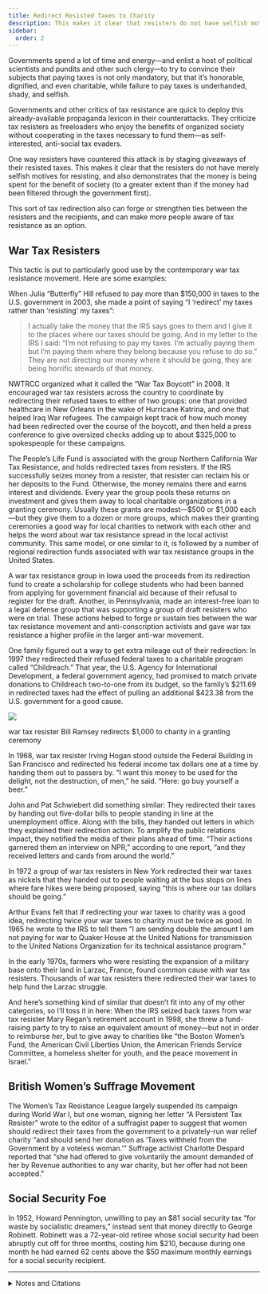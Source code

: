 ```yaml
---
title: Redirect Resisted Taxes to Charity
description: This makes it clear that resisters do not have selfish motives, and that the money is being spent for the benefit of society.
sidebar:
  order: 2
---
```

Governments spend a lot of time and energy—and enlist a host of political scientists and pundits and other such clergy—to try to convince their subjects that paying taxes is not only mandatory, but that it’s honorable, dignified, and even charitable, while failure to pay taxes is underhanded, shady, and selfish.

Governments and other critics of tax resistance are quick to deploy this already-available propaganda lexicon in their counterattacks.
They criticize tax resisters as freeloaders who enjoy the benefits of organized society without cooperating in the taxes necessary to fund them—as self-interested, anti-social tax evaders.

One way resisters have countered this attack is by staging giveaways of their resisted taxes.
This makes it clear that the resisters do not have merely selfish motives for resisting, and also demonstrates that the money is being spent for the benefit of society (to a greater extent than if the money had been filtered through the government first).

This sort of tax redirection also can forge or strengthen ties between the resisters and the recipients, and can make more people aware of tax resistance as an option.

## War Tax Resisters

This tactic is put to particularly good use by the contemporary war tax resistance movement.
Here are some examples:

When Julia “Butterfly” Hill refused to pay more than $150,000 in taxes to the U.S. government in 2003, she made a point of saying “I ‘redirect’ my taxes rather than ‘resisting’ my taxes”:

> I actually take the money that the IRS says goes to them and I give it to the places where our taxes should be going. And in my letter to the IRS I said: “I’m not refusing to pay my taxes. I’m actually paying them but I’m paying them where they belong because you refuse to do so.” They are not directing our money where it should be going, they are being horrific stewards of that money.

NWTRCC organized what it called the “War Tax Boycott” in 2008.
It encouraged war tax resisters across the country to coordinate by redirecting their refused taxes to either of two groups:
one that provided healthcare in New Orleans in the wake of Hurricane Katrina, and one that helped Iraq War refugees.
The campaign kept track of how much money had been redirected over the course of the boycott, and then held a press conference to give oversized checks adding up to about $325,000 to spokespeople for these campaigns.

The People’s Life Fund is associated with the group Northern California War Tax Resistance, and holds redirected taxes from resisters.
If the IRS successfully seizes money from a resister, that resister can reclaim his or her deposits to the Fund.
Otherwise, the money remains there and earns interest and dividends.
Every year the group pools these returns on investment and gives them away to local charitable organizations in a granting ceremony.
Usually these grants are modest—$500 or $1,000 each—but they give them to a dozen or more groups, which makes their granting ceremonies a good way for local charities to network with each other and helps the word about war tax resistance spread in the local activist community.
This same model, or one similar to it, is followed by a number of regional redirection funds associated with war tax resistance groups in the United States.

A war tax resistance group in Iowa used the proceeds from its redirection fund to create a scholarship for college students who had been banned from applying for government financial aid because of their refusal to register for the draft.
Another, in Pennsylvania, made an interest-free loan to a legal defense group that was supporting a group of draft resisters who were on trial.
These actions helped to forge or sustain ties between the war tax resistance movement and anti-conscription activists and gave war tax resistance a higher profile in the larger anti-war movement.

One family figured out a way to get extra mileage out of their redirection:
In 1997 they redirected their refused federal taxes to a charitable program called “Childreach.”
That year, the U.S. Agency for International Development, a federal government agency, had promised to match private donations to Childreach two-to-one from its budget, so the family’s $211.69 in redirected taxes had the effect of pulling an additional $423.38 from the U.S. government for a good cause.

![](../../../assets/redirection.gif)
<figcaption>war tax resister Bill Ramsey redirects $1,000 to charity in a granting ceremony</figcaption>

In 1968, war tax resister Irving Hogan stood outside the Federal Building in San Francisco and redirected his federal income tax dollars one at a time by handing them out to passers by.
“I want this money to be used for the delight, not the destruction, of men,” he said.
“Here: go buy yourself a beer.”

John and Pat Schwiebert did something similar:
They redirected their taxes by handing out five-dollar bills to people standing in line at the unemployment office.
Along with the bills, they handed out letters in which they explained their redirection action.
To amplify the public relations impact, they notified the media of their plans ahead of time.
“Their actions garnered them an interview on NPR,” according to one report, “and they received letters and cards from around the world.”

In 1972 a group of war tax resisters in New York redirected their war taxes as nickels that they handed out to people waiting at the bus stops on lines where fare hikes were being proposed, saying “this is where our tax dollars should be going.”

Arthur Evans felt that if redirecting your war taxes to charity was a good idea, redirecting twice your war taxes to charity must be twice as good.
In 1965 he wrote to the IRS to tell them “I am sending double the amount I am not paying for war to Quaker House at the United Nations for transmission to the United Nations Organization for its technical assistance program.”

In the early 1970s, farmers who were resisting the expansion of a military base onto their land in Larzac, France, found common cause with war tax resisters.
Thousands of war tax resisters there redirected their war taxes to help fund the Larzac struggle.

And here’s something kind of similar that doesn’t fit into any of my other categories, so I’ll toss it in here:
When the IRS seized back taxes from war tax resister Mary Regan’s retirement account in 1998, she threw a fund-raising party to try to raise an equivalent amount of money—but not in order to reimburse <em>her</em>, but to give away to charities like “the Boston Women’s Fund, the American Civil Liberties Union, the American Friends Service Committee, a homeless shelter for youth, and the peace movement in Israel.”

## British Women’s Suffrage Movement

The Women’s Tax Resistance League largely suspended its campaign during World War I, but one woman, signing her letter “A Persistent Tax Resister” wrote to the editor of a suffragist paper to suggest that women should redirect their taxes from the government to a privately-run war relief charity “and should send her donation as ‘Taxes withheld from the Government by a voteless woman.’”
Suffrage activist Charlotte Despard reported that “she had offered to give voluntarily the amount demanded of her by Revenue authorities to any war charity, but her offer had not been accepted.”

## Social Security Foe

In 1952, Howard Pennington, unwilling to pay an $81 social security tax “for waste by socialistic dreamers,” instead sent that money directly to George Robinett.
Robinett was a 72-year-old retiree whose social security had been abruptly cut off for three months, costing him $210, because during one month he had earned 62 cents above the $50 maximum monthly earnings for a social security recipient.

<hr />

<details>
<summary>Notes and Citations</summary>

* When I presented some of my ideas about varieties of tax resisters (see [“Varieties of Tax Resister”](../../../varietiesofresister/introduction/)) at the Spring 2013 NWTRCC national conference, some of those who heard my presentation suggested to me that a fifth variety of war tax resisters are <em>primarily</em> motivated by the desire to spend their money for the public good, and that they resist taxes because they see taxation as obstructing this aim, and careful tax redirection to be a much better way of accomplishing it. It’s worth noting that while redirection is a powerful tool for public relations, to its practitioners, it is usually much more than this.
* Smith, Gar “An Interview with Julia Butterfly Hill: Part 1” <i>The Edge</i> 26 May 2005
* Hanrahan, Clare “War Tax Boycott Redirection” <i>More Than a Paycheck</i> June 2008, p. 1
* “Scholarships for draft evaders” <i>Utica Sunday Observer-Dispatch</i> 6 May 1984 p. 4A
* “‘War tax’ resisters provide loan” <i>Delaware County Daily Times</i> 5 February 1973, p. 4
* “Matching Funds” <i>More Than a Paycheck</i> October 1997
* “‘War’ Tax Resister Gives Joy To Some” (United Press International) <i>Binghamton Press</i> 16 April 1968, p. 12A
* Balzer, Susan “NWTRCC Strategy Conference” <i>More Than a Paycheck</i> December 2005, p. 1
* Squire, DeCourcy “Journeys Begin with the First Step” <i>More Than a Paycheck</i> August 2009, p. 1
* Evans, Arthur “A Quaker Physician’s Tax Stand” <i>Friends Journal</i> 15 August 1965, p. 411
* Simpson, Craig “An International View” <i>Friends Journal</i> 15 February 1976, pp. 111–12
* “WTR Matches IRS Levy for Good Causes” <i>More Than a Paycheck</i> February 2009
* “Tax Resistance” <i>The Vote</i> 11 September 1914, p. 311
* “Meeting at the Women’s Freedom League Headquarters” <i>The Vote</i> 9 February 1917, p. 109
* “Money Owed U.S. Given To Oldster” (Chicago Tribune Service) <i>The Spokesman-Review</i> 13 March 1952, p. 1

</details>
